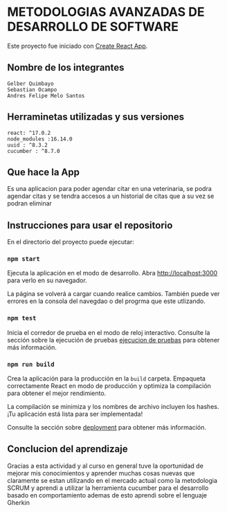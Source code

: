 # METODOLOGIAS AVANZADAS DE DESARROLLO DE SOFTWARE

Este proyecto fue iniciado con [Create React App](https://github.com/facebook/create-react-app).


## Nombre de los integrantes
    
    Gelber Quimbayo
    Sebastian Ocampo 
    Andres Felipe Melo Santos


## Herraminetas utilizadas y sus versiones 

    react: ^17.0.2
    node_modules :16.14.0
    uuid : ^8.3.2
    cucumber : ^8.7.0

## Que hace la App

Es una aplicacion para poder agendar citar en una veterinaria, se podra agendar citas 
y se tendra accesos a un historial de citas que a su vez se podran eliminar

## Instrucciones para usar el repositorio

En el directorio del proyecto puede ejecutar:

### `npm start`

Ejecuta la aplicación en el modo de desarrollo.
Abra [http://localhost:3000](http://localhost:3000) para verlo en su navegador.

La página se volverá a cargar cuando realice cambios.
También puede ver errores en la consola del navegdao o del progrma que este utlizando.

### `npm test`

Inicia el corredor de prueba en el modo de reloj interactivo.
Consulte la sección sobre la ejecución de pruebas [ejecucion de pruebas](https://facebook.github.io/create-react-app/docs/running-tests) para obtener más información.


### `npm run build`

Crea la aplicación para la producción en la `build` carpeta.
Empaqueta correctamente React en modo de producción y optimiza la compilación para obtener el mejor rendimiento.

La compilación se minimiza y los nombres de archivo incluyen los hashes.
¡Tu aplicación está lista para ser implementada!

Consulte la sección sobre [deployment](https://facebook.github.io/create-react-app/docs/deployment) para obtener más información.

## Conclucion del aprendizaje 

Gracias a esta actividad y al curso en general tuve la oportunidad de mejorar mis conocimientos y aprender muchas cosas nuevas que claramente se estan utilizando en el mercado actual como la metodologia SCRUM y aprendi a utilizar la herramienta cucumber para el desarrollo basado en comportamiento ademas de esto aprendi sobre el lenguaje Gherkin